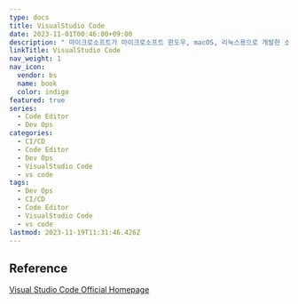 ```yaml
---
type: docs
title: VisualStudio Code
date: 2023-11-01T00:46:00+09:00
description: " 마이크로소프트가 마이크로소프트 윈도우, macOS, 리눅스용으로 개발한 소스 코드 편집기"
linkTitle: VisualStudio Code
nav_weight: 1
nav_icon:
  vendor: bs
  name: book
  color: indigo
featured: true
series:
  - Code Editor
  - Dev Ops
categories:
  - CI/CD
  - Code Editor
  - Dev Ops
  - VisualStudio Code
  - vs code
tags:
  - Dev Ops
  - CI/CD
  - Code Editor
  - VisualStudio Code
  - vs code
lastmod: 2023-11-19T11:31:46.426Z
---
```


## Reference

[Visual Studio Code Official Homepage](https://code.visualstudio.com/)
